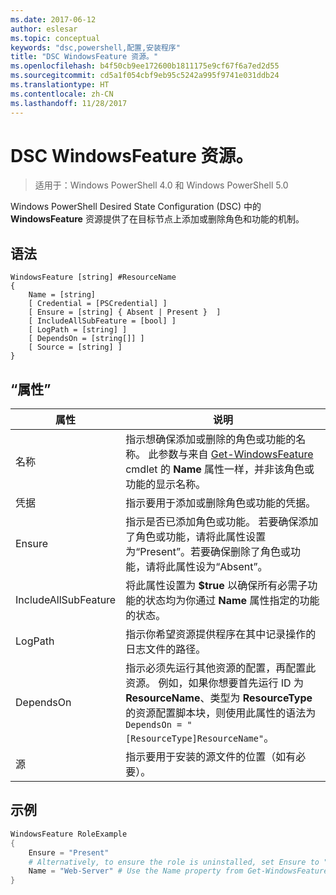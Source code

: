 ```yaml
---
ms.date: 2017-06-12
author: eslesar
ms.topic: conceptual
keywords: "dsc,powershell,配置,安装程序"
title: "DSC WindowsFeature 资源。"
ms.openlocfilehash: b4f50cb9ee172600b1811175e9cf67f6a7ed2d55
ms.sourcegitcommit: cd5a1f054cbf9eb95c5242a995f9741e031ddb24
ms.translationtype: HT
ms.contentlocale: zh-CN
ms.lasthandoff: 11/28/2017
---
```

# <a name="dsc-windowsfeature-resource"></a>DSC WindowsFeature 资源。

> 适用于：Windows PowerShell 4.0 和 Windows PowerShell 5.0

Windows PowerShell Desired State Configuration (DSC) 中的 **WindowsFeature** 资源提供了在目标节点上添加或删除角色和功能的机制。

## <a name="syntax"></a>语法

```
WindowsFeature [string] #ResourceName
{
    Name = [string]
    [ Credential = [PSCredential] ]
    [ Ensure = [string] { Absent | Present }  ]
    [ IncludeAllSubFeature = [bool] ]
    [ LogPath = [string] ]
    [ DependsOn = [string[]] ]
    [ Source = [string] ]
}
```

## <a name="properties"></a>“属性”

|  属性  |  说明   | 
|---|---| 
| 名称| 指示想确保添加或删除的角色或功能的名称。 此参数与来自 [Get-WindowsFeature](/powershell/module/servermanager/Get-WindowsFeature) cmdlet 的 __Name__ 属性一样，并非该角色或功能的显示名称。| 
| 凭据| 指示要用于添加或删除角色或功能的凭据。| 
| Ensure| 指示是否已添加角色或功能。 若要确保添加了角色或功能，请将此属性设置为“Present”。若要确保删除了角色或功能，请将此属性设为“Absent”。| 
| IncludeAllSubFeature| 将此属性设置为 __$true__ 以确保所有必需子功能的状态均为你通过 __Name__ 属性指定的功能的状态。| 
| LogPath| 指示你希望资源提供程序在其中记录操作的日志文件的路径。| 
| DependsOn| 指示必须先运行其他资源的配置，再配置此资源。 例如，如果你想要首先运行 ID 为 __ResourceName__、类型为 __ResourceType__ 的资源配置脚本块，则使用此属性的语法为 `DependsOn = "[ResourceType]ResourceName"`。| 
| 源| 指示要用于安装的源文件的位置（如有必要）。| 

## <a name="example"></a>示例
```powershell
WindowsFeature RoleExample
{
    Ensure = "Present" 
    # Alternatively, to ensure the role is uninstalled, set Ensure to "Absent"
    Name = "Web-Server" # Use the Name property from Get-WindowsFeature  
}
```

